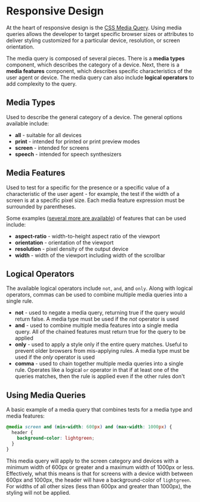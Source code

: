 # Responsive Design

At the heart of responsive design is the [CSS Media Query](https://developer.mozilla.org/en-US/docs/Web/CSS/Media_Queries). Using media queries allows the developer to target specific browser sizes or attributes to deliver styling customized for a particular device, resolution, or screen orientation.

The media query is composed of several pieces. There is a **media types** component, which describes the category of a device. Next, there is a **media features** component, which describes specific characteristics of the user agent or device. The media query can also include **logical operators** to add complexity to the query.

## Media Types

Used to describe the general category of a device. The general options available include:

- **all** - suitable for all devices
- **print** - intended for printed or print preview modes
- **screen** - intended for screens
- **speech** - intended for speech synthesizers

## Media Features

Used to test for a specific for the presence or a specific value of a characteristic of the user agent - for example, the test if the width of a screen is at a specific pixel size. Each media feature expression must be surrounded by parentheses.

Some examples ([several more are available](https://developer.mozilla.org/en-US/docs/Web/CSS/Media_Queries/Using_media_queries#media_features)) of features that can be used include:

- **aspect-ratio** - width-to-height aspect ratio of the viewport
- **orientation** - orientation of the viewport
- **resolution** - pixel density of the output device
- **width** - width of the viewport including width of the scrollbar

## Logical Operators

The available logical operators include `not`, `and`, and `only`. Along with logical operators, commas can be used to combine multiple media queries into a single rule.

- **not** - used to negate a media query, returning true if the query would return false. A media type must be used if the _not_ operator is used
- **and** - used to combine multiple media features into a single media query. All of the chained features must return true for the query to be applied
- **only** - used to apply a style only if the entire query matches. Useful to prevent older browsers from mis-applying rules. A media type must be used if the _only_ operator is used
- **comma** - used to chain together multiple media queries into a single rule. Operates like a logical `or` operator in that if at least one of the queries matches, then the rule is applied even if the other rules don't

## Using Media Queries

A basic example of a media query that combines tests for a media type and media features:

```css
@media screen and (min-width: 600px) and (max-width: 1000px) {
  header {
    background-color: lightgreen;
  }
}
```

This media query will apply to the screen category and devices with a minimum width of 600px or greater and a maximum width of 1000px or less. Effectively, what this means is that for screens with a device width between 600px and 1000px, the header will have a background-color of `lightgreen`. For widths of all other sizes (less than 600px and greater than 1000px), the styling will not be applied.
